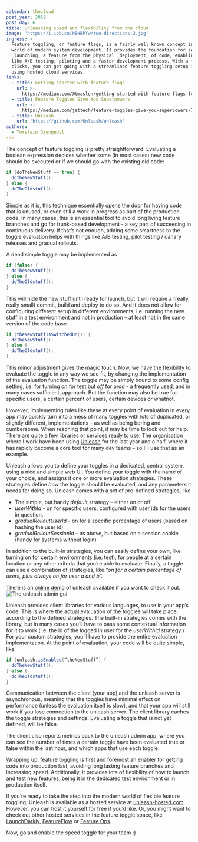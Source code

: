 ```yaml
---
calendar: thecloud
post_year: 2019
post_day: 6
title: Unleashing speed and flexibility from the cloud
image: 'https://i.ibb.co/NSHBPYw/two-directions-2.jpg'
ingress: >
  Feature toggling, or feature flags, is a fairly well known concept in the
  world of modern system development. It provides the foundation for separating
  _launching_ a feature from the physical _deployment_ of code, enabling things
  like A/B testing, piloting and a faster development process. With a few
  clicks, you can get going with a streamlined feature toggling setup in no time
  using hosted cloud services.
links:
  - title: Getting started with feature flags
    url: >-
      https://medium.com/@tmaslen/getting-started-with-feature-flags-fc3e617260fe
  - title: Feature Toggles Give You Superpowers
    url: >-
      https://medium.com/jettech/feature-toggles-give-you-superpowers-78fdeb7ab5e8
  - title: Unleash
    url: 'https://github.com/Unleash/unleash'
authors:
  - Torstein Gjengedal
---
```

The concept of feature toggling is pretty straightforward: Evaluating a boolean expression decides whether some (in most cases) new code should be executed or if we should go with the existing old code:

```java
if (doTheNewStuff == true) {
  doTheNewStuff();
} else {
  doTheOldstuff();
}
```

Simple as it is, this technique essentially opens the door for having code that is unused, or even still a work in progress as part of the production code. In many cases, this is an essential tool to avoid long living feature branches and go for trunk-based development - a key part of succeeding in continuous delivery. If that’s not enough, adding some smartness to the toggle evaluation helps with things like A/B testing, pilot testing / canary releases and gradual rollouts.

A dead simple toggle may be implemented as 

```java
if (false) {
  doTheNewStuff();
} else {
  doTheOldstuff();
}
```

This will hide the new stuff until ready for launch, but it will require a (really, really small) commit, build and deploy to do so. And it does not allow for configuring different setup in different environments, i.e. running the new stuff in a test environment and not in production – at least not in the same version of the code base.

```java
if (theNewStuffIsSwitchedOn()) {
  doTheNewStuff();
} else {
  doTheOldstuff();
}
```

This minor adjustment gives the magic touch. Now, we have the flexibility to evaluate the toggle in any way we see fit, by changing the implementation of the evaluation function. The toggle may be simply bound to some config setting, i.e. for turning _on_ for test but _off_ for prod - a frequently used, and in many cases sufficient, approach. But the function may also be true for specific users, a certain percent of users, certain devices or whatnot.

However, implementing rules like these at every point of evaluation in every app may quickly turn into a mess of many toggles with lots of duplicated, or slightly different, implementations – as well as being boring and cumbersome. When reaching that point, it may be time to look out for help. There are quite a few libraries or services ready to use. The organisation where I work have been using [Unleash](https://github.com/Unleash/unleash) for the last year and a half, where it has rapidly become a core tool for many dev teams – so I’ll use that as an example.

Unleash allows you to define your toggles in a dedicated, central system, using a nice and simple web UI. You define your toggle with the name of your choice, and assigns it one or more evaluation strategies. These strategies define _how_ the toggle should be evaluated, and any parameters it needs for doing so. Unleash comes with a set of pre-defined strategies, like 

* The simple, but handy _default_ strategy – either on or off
* _userWithId_ - on for specific users, configured with user ids for the users in question.
* _gradualRolloutUserId_ - on for a specific percentage of users (based on hashing the user id)
* _gradualRolloutSessionId_ – as above, but based on a session cookie (handy for systems without login)

In addition to the built-in strategies, you can easily define your own, like turning on for certain environments (i.e. test), for people at a certain location or any other criteria that you’re able to evaluate. Finally, a toggle can use a combination of strategies, like _“on for a certain percentage of users, plus always on for user a and b”._

There is an [online demo](https://unleash.herokuapp.com/) of unleash available if you want to check it out.
![The unleash admin gui](https://i.ibb.co/G7d1RdP/unleash-gui.png)

Unleash provides client libraries for various languages, to use in your app’s code. This is where the actual evaluation of the toggles will take place, according to the defined strategies. The built-in strategies comes with the library, but in many cases you’ll have to pass some contextual information for it to work (i.e. the id of the logged in user for the _userWithId_ strategy.) For your custom strategies, you’ll have to provide the entire evaluation implementation. At the point of evaluation, your code will be quite simple, like 

```java
if (unleash.isEnabled(“theNewStuff”) {
  doTheNewStuff();
} else {
  doTheOldstuff();
}
```

Communication between the client (your app) and the unleash server is asynchronous, meaning that the toggles have minimal effect on performance (unless the evaluation itself is slow), and that your app will still work if you lose connection to the unleash server. The client library caches the toggle strategies and settings. Evaluating a toggle that is not yet defined, will be false.

The client also reports metrics back to the unleash admin app, where you can see the number of times a certain toggle have been evaluated true or false within the last hour, and which apps that use each toggle.

Wrapping up, feature toggling is first and foremost an enabler for getting code into production fast, avoiding long lasting feature branches and increasing speed. Additionally, it provides lots of flexibility of how to launch and test new features, being it in the dedicated test environment  or in production itself.

If you’re ready to take the step into the modern world of flexible feature toggling, Unleash is available as a hosted service at [unleash-hosted.com](unleash-hosted.com). However, you can host it yourself for free if you’d like. Or, you might want to check out other hosted services in the feature toggle space, like [LaunchDarkly](https://launchdarkly.com/),  [FeatureFlow](https://www.featureflow.io/) or [Feature Ops](https://www.featureops.com/).

Now, go and enable the speed toggle for your team :)
